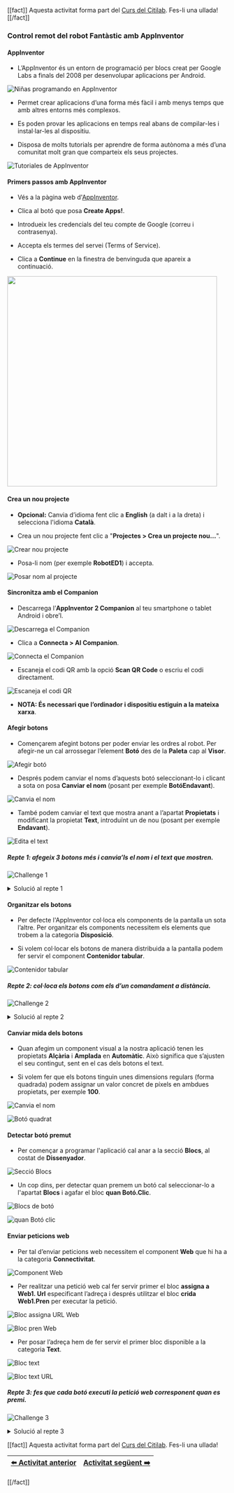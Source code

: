 [[fact]]
Aquesta activitat forma part del [Curs del Citilab](../citilab-course-ca). Fes-li una ullada!
[[/fact]]

### Control remot del robot Fantàstic amb AppInventor

#### AppInventor

- L’AppInventor és un entorn de programació per blocs creat per Google Labs a finals del 2008 per desenvolupar aplicacions per Android.

![Niñas programando en AppInventor](cm19-01-kids_programming.png)

- Permet crear aplicacions d’una forma més fàcil i amb menys temps que amb altres entorns més complexos.

- Es poden provar les aplicacions en temps real abans de compilar-les i instal·lar-les al dispositiu.

- Disposa de molts tutorials per aprendre de forma autònoma a més d’una comunitat molt gran que comparteix els seus projectes.

![Tutoriales de AppInventor](cm19-02-appinventor_tutorials.png)

#### Primers passos amb AppInventor

- Vés a la pàgina web d'[AppInventor](https://code.appinventor.mit.edu).

- Clica al botó que posa **Create Apps!**.

- Introdueix les credencials del teu compte de Google (correu i contrasenya).

- Accepta els termes del servei (Terms of Service).

- Clica a **Continue** en la finestra de benvinguda que apareix a continuació.

<img title="Pantalla de benvinguda d'AppInventor" src="cm19-03-appinventor_welcome.png" alt="" data-align="center" width="480">

#### Crea un nou projecte

- **Opcional:** Canvia d’idioma fent clic a **English** (a dalt i a la dreta) i selecciona l'idioma **Català**.

- Crea un nou projecte fent clic a "**Projectes > Crea un projecte nou…**".

![Crear nou projecte](cm19-04-new_project.png)

- Posa-li nom (per exemple **RobotED1**) i accepta.

![Posar nom al projecte](cm19-05-set_project_name.png)

#### Sincronitza amb el Companion

- Descarrega l’**AppInventor 2 Companion** al teu smartphone o tablet Android i obre’l.

![Descarrega el Companion](cm19-06-download_companion.png)

- Clica a **Connecta > AI Companion**.

![Connecta el Companion](cm19-07-connect_companion.png)

- Escaneja el codi QR amb la opció **Scan QR Code** o escriu el codi directament.

![Escaneja el codi QR](cm19-08-qr_code.png)

- **NOTA: És necessari que l’ordinador i dispositiu estiguin a la mateixa xarxa**.

#### Afegir botons

- Començarem afegint botons per poder enviar les ordres al robot. Per afegir-ne un cal arrossegar l’element **Botó** des de la **Paleta** cap al **Visor**.

![Afegir botó](cm19-09-add_button.png)

- Després podem canviar el noms d’aquests botó seleccionant-lo i clicant a sota on posa **Canviar el nom** (posant per exemple **BotóEndavant**).

![Canvia el nom](cm19-10-rename.png)

- També podem canviar el text que mostra anant a l’apartat **Propietats** i modificant la propietat **Text**, introduïnt un de nou (posant per exemple **Endavant**).

![Edita el text](cm19-11-set_text.png)

##### Repte 1: afegeix 3 botons més i canvia’ls el nom i el text que mostren.

![Challenge 1](cm-challenge.png)

<details>
  <summary>Solució al repte 1</summary>
    

![Solució repte 1](cm19-s1.png)


</details>

#### Organitzar els botons

- Per defecte l'AppInventor col·loca els components de la pantalla un sota l’altre. Per organitzar els components necessitem els elements que trobem a la categoria **Disposició**.

- Si volem col·locar els botons de manera distribuida a la pantalla podem fer servir el component **Contenidor tabular**.

![Contenidor tabular](cm19-12-table_arrangement.png)

##### Repte 2: col·loca els botons com els d’un comandament a distància.

![Challenge 2](cm-challenge.png)

<details>
  <summary>Solució al repte 2</summary>
    

![Taula de botons](cm19-s2a.png" title="Propietats contenidor tabular"> <img src="cm19-s2b.png)


</details>

#### Canviar mida dels botons

- Quan afegim un component visual a la nostra aplicació tenen les propietats **Alçària** i **Amplada** en **Automàtic**. Això significa que s’ajusten el seu contingut, sent en el cas dels botons el text.

- Si volem fer que els botons tinguin unes dimensions regulars (forma quadrada) podem assignar un valor concret de píxels en ambdues propietats, per exemple **100**.

![Canvia el nom](cm19-13-buttons_size.png)

![Botó quadrat](cm19-14-square_button.png)

#### Detectar botó premut

- Per començar a programar l'aplicació cal anar a la secció **Blocs**, al costat de **Dissenyador**.

![Secció Blocs](cm19-15-blocks_section.png)

- Un cop dins, per detectar quan premem un botó cal seleccionar-lo a l'apartat **Blocs** i agafar el bloc **quan Botó.Clic**.

![Blocs de botó](cm19-16-button_blocks.png)

![quan Botó clic](cm19-17-when_button_click.png)

#### Enviar peticions web

- Per tal d’enviar peticions web necessitem el component **Web** que hi ha a la categoria **Connectivitat**.

![Component Web](cm19-18-web_component.png)

- Per realitzar una petició web cal fer servir primer el bloc **assigna a Web1. Url** especificant l’adreça i després utilitzar el bloc **crida Web1.Pren** per executar la petició.

![Bloc assigna URL Web](cm19-19-web_url_block.png)

![Bloc pren Web](cm19-20-web_get_block.png)

- Per posar l’adreça hem de fer servir el primer bloc disponible a la categoria **Text**.

![Bloc text](cm19-21-text_block.png)

![Bloc text URL](cm19-22-text_block_url.png)

##### Repte 3: fes que cada botó executi la petició web corresponent quan es premi.

![Challenge 3](cm-challenge.png)

<details>
  <summary>Solució al repte 3</summary>
    

![Sol·lució repte 3](cm19-s3.png)


</details>

[[fact]]
Aquesta activitat forma part del [Curs del Citilab](../citilab-course-ca). Fes-li una ullada!

| [⬅️ Activitat anterior](../citilab-course-18-ca) | [Activitat següent ➡️](../citilab-course-20-ca) |
|--|--|

[[/fact]]
